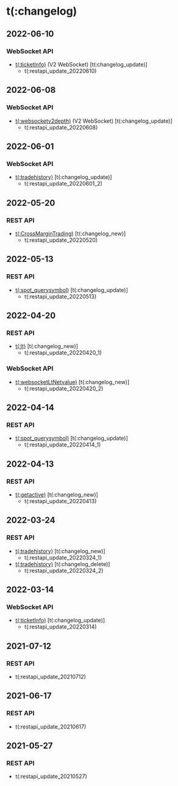 # t(:changelog)
## 2022-06-10
### WebSocket API
- [t(:ticketInfo)](#t-ticketinfo) (V2 WebSocket) [t(:changelog_update)]
  - t(:restapi_update_20220610)

## 2022-06-08
### WebSocket API
- [t(:websocketv2depth)](#t-websocketv2depth) (V2 WebSocket) [t(:changelog_update)]
  - t(:restapi_update_20220608)

## 2022-06-01
### WebSocket API
- [t(:tradehistory)](#t-tradehistory) [t(:changelog_update)]
  - t(:restapi_update_20220601_2)

## 2022-05-20
### REST API
- [t(:CrossMarginTrading)](#t-CrossMarginTrading) [t(:changelog_new)]
  - t(:restapi_update_20220520)


## 2022-05-13
### REST API
- [t(:spot_querysymbol)](#t-spot_querysymbol) [t(:changelog_update)]
  - t(:restapi_update_20220513)


## 2022-04-20
### REST API
- [t(:lt)](#t-lt) [t(:changelog_new)]
  - t(:restapi_update_20220420_1)

### WebSocket API
- [t(:websocketLtNetvalue)](#t-websocketltnetvalue) [t(:changelog_new)]
  - t(:restapi_update_20220420_2)

## 2022-04-14
### REST API
- [t(:spot_querysymbol)](#t-spot_querysymbol) [t(:changelog_update)]
  - t(:restapi_update_20220414_1)

## 2022-04-13
### REST API
- [t(:getactive)](#t-getactive) [t(:changelog_new)]
  - t(:restapi_update_20220413)

## 2022-03-24
### REST API
- [t(:tradehistory)](#t-tradehistory) [t(:changelog_new)]
  - t(:restapi_update_20220324_1)
- [t(:tradehistory)](#t-tradehistory) [t(:changelog_delete)]
  - t(:restapi_update_20220324_2)

## 2022-03-14
### WebSocket API
- [t(:ticketInfo)](#t-ticketinfo) [t(:changelog_update)]
  - t(:restapi_update_20220314)

## 2021-07-12
### REST API
- t(:restapi_update_20210712)

## 2021-06-17
### REST API
- t(:restapi_update_20210617)


## 2021-05-27
### REST API
- t(:restapi_update_20210527)
